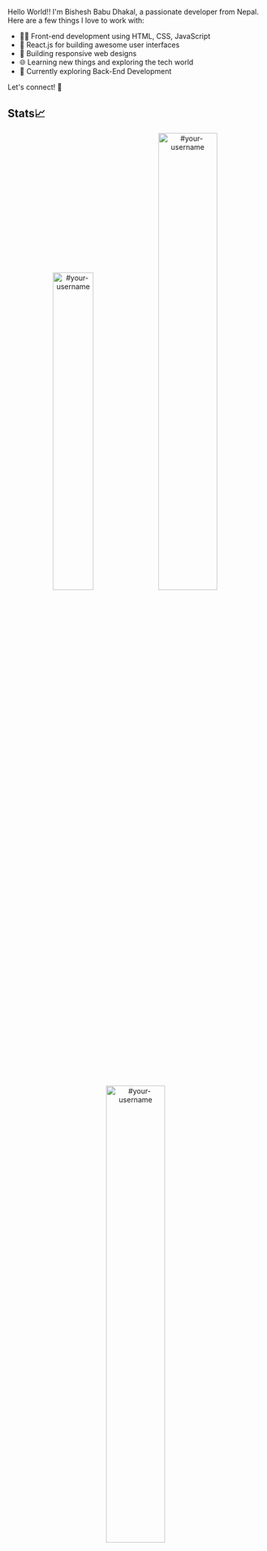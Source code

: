 Hello World!!
I'm Bishesh Babu Dhakal, a passionate developer from Nepal. Here are a few things I love to work with:

- 👨‍💻 Front-end development using HTML, CSS, JavaScript
- 🚀 React.js for building awesome user interfaces
- 📱 Building responsive web designs
- 🌐 Learning new things and exploring the tech world
- 🌱 Currently exploring Back-End Development

Let's connect! 🌟


## Stats📈
<p align="center">
<img width="40%" src="https://github-readme-stats.vercel.app/api/top-langs?username=#your-username&show_icons=true&theme=dracula&title_color=ff8000&text_color=ffffff&bg_color=6a6a6a&locale=en&layout=compact&hide_border=true" alt="#your-username" /> 
<img width="48%" src="https://github-readme-stats.vercel.app/api?username=#your-username&show_icons=true&theme=dracula&title_color=ff8000&text_color=ffffff&bg_color=6a6a6a&locale=en&hide_border=true" alt="#your-username" />
<img width="48%" src="https://github-readme-streak-stats.herokuapp.com/?user=#your-username&theme=highcontrast&hide_border=true" alt="#your-username" />
</p>

Technologies 💡
--------------------------------------------------------------------------------------------------------------------

Languages ✏️

<img src="(https://img.shields.io/badge/HTML5-E34F26?style=for-the-badge&logo=html5&logoColor=white)"/> ![image](https://img.shields.io/badge/CSS3-1572B6?style=for-the-badge&logo=css3&logoColor=white)  https://img.shields.io/badge/JavaScript-323330?style=for-the-badge&logo=javascript&logoColor=F7DF1E https://img.shields.io/badge/React-20232A?style=for-the-badge&logo=react&logoColor=61DAFB https://img.shields.io/badge/Tailwind_CSS-38B2AC?style=for-the-badge&logo=tailwind-css&logoColor=white 	https://img.shields.io/badge/ts--node-3178C6?style=for-the-badge&logo=ts-node&logoColor=white 

Tools 🔧
https://img.shields.io/badge/VSCode-0078D4?style=for-the-badge&logo=visual%20studio%20code&logoColor=white https://img.shields.io/badge/Figma-F24E1E?style=for-the-badge&logo=figma&logoColor=white https://img.shields.io/badge/Canva-%2300C4CC.svg?&style=for-the-badge&logo=Canva&logoColor=white 








